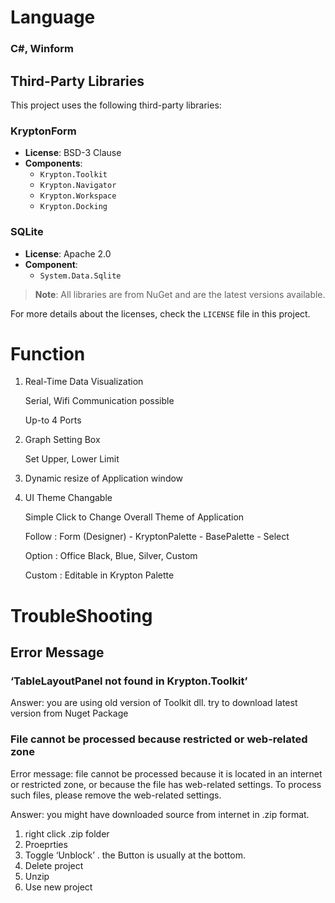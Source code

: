# Language

### C#, Winform

## Third-Party Libraries

This project uses the following third-party libraries:

### KryptonForm

- **License**: BSD-3 Clause
- **Components**:
  - `Krypton.Toolkit`
  - `Krypton.Navigator`
  - `Krypton.Workspace`
  - `Krypton.Docking`

### SQLite

- **License**: Apache 2.0
- **Component**:
  - `System.Data.Sqlite`

> **Note**: All libraries are from NuGet and are the latest versions available.

For more details about the licenses, check the `LICENSE` file in this project.

# Function

1. Real-Time Data Visualization 
    
    Serial, Wifi Communication possible
    
    Up-to 4 Ports
    
2. Graph Setting Box
    
    Set Upper, Lower Limit
    
3. Dynamic resize of Application window
4. UI Theme Changable
    
    Simple Click to Change Overall Theme of Application
    
    Follow : Form (Designer) - KryptonPalette - BasePalette - Select 
    
    Option : Office Black, Blue, Silver, Custom
    
    Custom : Editable in Krypton Palette
    

# TroubleShooting

## Error Message

### ‘TableLayoutPanel not found in Krypton.Toolkit’

Answer: you are using old version of Toolkit dll. try to download latest version from Nuget Package

### File cannot be processed because restricted or web-related zone

Error message: file cannot be processed because it is located in an internet or restricted zone, or because the file has web-related settings. To process such files, please remove the web-related settings.

Answer: you might have downloaded source from internet in .zip format. 

1. right click .zip folder
2. Proeprties
3. Toggle ‘Unblock’ . the Button is usually at the bottom.
4. Delete project
5. Unzip
6. Use new project


